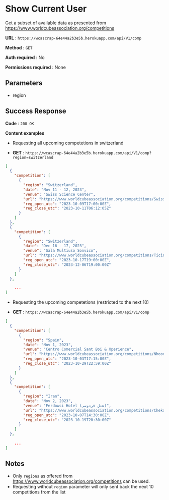 # Show Current User

Get a subset of available data as presented from https://www.worldcubeassociation.org/competitions

**URL** : `https://wcascrap-64e44a2b3e5b.herokuapp.com/api/V1/comp`

**Method** : `GET`

**Auth required** : No

**Permissions required** : None

## Parameters

- region

## Success Response

**Code** : `200 OK`

**Content examples**

- Requesting all upcoming competetions in switzerland

- **GET** : `https://wcascrap-64e44a2b3e5b.herokuapp.com/api/V1/comp?region=switzerland`
```json
[
  {
    "competition": [
      {
        "region": "Switzerland",
        "date": "Nov 11 - 12, 2023",
        "venue": "Swiss Science Center",
        "url": "https://www.worldcubeassociation.org/competitions/SwissScienceOpen2023",
        "reg_open_utc": "2023-10-09T17:00:00Z",
        "reg_close_utc": "2023-10-11T06:12:05Z"
      }
    ]
  },
  {
    "competition": [
      {
        "region": "Switzerland",
        "date": "Dec 16 - 17, 2023",
        "venue": "Sala Multiuso Sonvico",
        "url": "https://www.worldcubeassociation.org/competitions/TicinoWinterOpen2023",
        "reg_open_utc": "2023-10-17T19:00:00Z",
        "reg_close_utc": "2023-12-06T19:00:00Z"
      }
    ]
  },

    ...  
]
```

- Requesting the upcoming competetions (restricted to the next 10)

- **GET** : `https://wcascrap-64e44a2b3e5b.herokuapp.com/api/V1/comp`
```json
[
  {
    "competition": [
      {
        "region": "Spain",
        "date": "Nov 1, 2023",
        "venue": "Centro Comercial Sant Boi & Xperience",
        "url": "https://www.worldcubeassociation.org/competitions/NhoodXperienceSideEvents2023",
        "reg_open_utc": "2023-10-03T17:15:00Z",
        "reg_close_utc": "2023-10-29T22:59:00Z"
      }
    ]
  },
  {
    "competition": [
      {
        "region": "Iran",
        "date": "Nov 2, 2023",
        "venue": "Ferdowsi Hotel (هتل فردوسی)",
        "url": "https://www.worldcubeassociation.org/competitions/ChekaadAutumn2023",
        "reg_open_utc": "2023-10-07T14:30:00Z",
        "reg_close_utc": "2023-10-19T20:30:00Z"
      }
    ]
  },
  
    ...
]
```

## Notes

* Only `regions`  as offered from https://www.worldcubeassociation.org/competitions can be used.
* Requesting without `region` parameter will only sent back the next 10 competitions from the list

  
